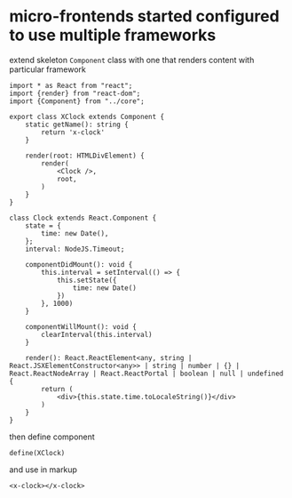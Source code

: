 # micro-frontends started configured to use multiple frameworks

extend skeleton `Component` class with one that renders content with particular framework
````es6
import * as React from "react";
import {render} from "react-dom";
import {Component} from "../core";

export class XClock extends Component {
    static getName(): string {
        return 'x-clock'
    }

    render(root: HTMLDivElement) {
        render(
            <Clock />,
            root,
        )
    }
}

class Clock extends React.Component {
    state = {
        time: new Date(),
    };
    interval: NodeJS.Timeout;

    componentDidMount(): void {
        this.interval = setInterval(() => {
            this.setState({
                time: new Date()
            })
        }, 1000)
    }

    componentWillMount(): void {
        clearInterval(this.interval)
    }

    render(): React.ReactElement<any, string | React.JSXElementConstructor<any>> | string | number | {} | React.ReactNodeArray | React.ReactPortal | boolean | null | undefined {
        return (
            <div>{this.state.time.toLocaleString()}</div>
        )
    }
}
````
then define component 
````es6
define(XClock)
````
and use in markup
````
<x-clock></x-clock> 
````